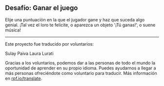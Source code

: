 ## Desafío: Ganar el juego

Elije una puntuación en la que el jugador gane y haz que suceda algo genial. ¡Tal vez el loro te felicite, o aparezca un objeto '¡Tú ganas!', o suene música!


***
Este proyecto fue traducido por voluntarios:

Sulay Paiva
Laura Lurati

Gracias a los voluntarios, podemos dar a las personas de todo el mundo la oportunidad de aprender en su propio idioma. Puedes ayudarnos a llegar a más personas ofreciéndote como voluntario para traducir. Más información en [rpf.io/translate](https://rpf.io/translate).
